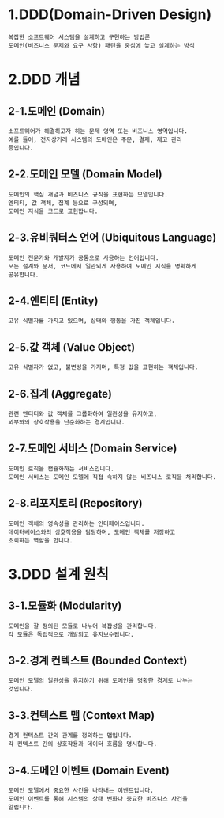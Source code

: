 # 1.DDD(Domain-Driven Design)
    복잡한 소프트웨어 시스템을 설계하고 구현하는 방법론
    도메인(비즈니스 문제와 요구 사항) 패턴을 중심에 놓고 설계하는 방식


# 2.DDD 개념
## 2-1.도메인 (Domain)
    소프트웨어가 해결하고자 하는 문제 영역 또는 비즈니스 영역입니다. 
    예를 들어, 전자상거래 시스템의 도메인은 주문, 결제, 재고 관리 
    등입니다.

## 2-2.도메인 모델 (Domain Model)
    도메인의 핵심 개념과 비즈니스 규칙을 표현하는 모델입니다.
    엔티티, 값 객체, 집계 등으로 구성되며,
    도메인 지식을 코드로 표현합니다.




## 2-3.유비쿼터스 언어 (Ubiquitous Language)
    도메인 전문가와 개발자가 공통으로 사용하는 언어입니다.
    모든 설계와 문서, 코드에서 일관되게 사용하여 도메인 지식을 명확하게
    공유합니다.

## 2-4.엔티티 (Entity)
    고유 식별자를 가지고 있으며, 상태와 행동을 가진 객체입니다.

## 2-5.값 객체 (Value Object)
    고유 식별자가 없고, 불변성을 가지며, 특정 값을 표현하는 객체입니다. 

## 2-6.집계 (Aggregate)
    관련 엔티티와 값 객체를 그룹화하여 일관성을 유지하고, 
    외부와의 상호작용을 단순화하는 경계입니다.

## 2-7.도메인 서비스 (Domain Service)
    도메인 로직을 캡슐화하는 서비스입니다. 
    도메인 서비스는 도메인 모델에 직접 속하지 않는 비즈니스 로직을 처리합니다.

## 2-8.리포지토리 (Repository)
    도메인 객체의 영속성을 관리하는 인터페이스입니다. 
    데이터베이스와의 상호작용을 담당하며, 도메인 객체를 저장하고 
    조회하는 역할을 합니다.





# 3.DDD 설계 원칙
## 3-1.모듈화 (Modularity)
    도메인을 잘 정의된 모듈로 나누어 복잡성을 관리합니다.
    각 모듈은 독립적으로 개발되고 유지보수됩니다.

## 3-2.경계 컨텍스트 (Bounded Context)
    도메인 모델의 일관성을 유지하기 위해 도메인을 명확한 경계로 나누는
    것입니다.

## 3-3.컨텍스트 맵 (Context Map)
    경계 컨텍스트 간의 관계를 정의하는 맵입니다.
    각 컨텍스트 간의 상호작용과 데이터 흐름을 명시합니다.

## 3-4.도메인 이벤트 (Domain Event)
    도메인 모델에서 중요한 사건을 나타내는 이벤트입니다.
    도메인 이벤트를 통해 시스템의 상태 변화나 중요한 비즈니스 사건을 
    알립니다.

